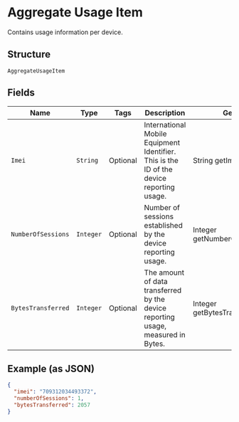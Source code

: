 
# Aggregate Usage Item

Contains usage information per device.

## Structure

`AggregateUsageItem`

## Fields

| Name | Type | Tags | Description | Getter | Setter |
|  --- | --- | --- | --- | --- | --- |
| `Imei` | `String` | Optional | International Mobile Equipment Identifier. This is the ID of the device reporting usage. | String getImei() | setImei(String imei) |
| `NumberOfSessions` | `Integer` | Optional | Number of sessions established by the device reporting usage. | Integer getNumberOfSessions() | setNumberOfSessions(Integer numberOfSessions) |
| `BytesTransferred` | `Integer` | Optional | The amount of data transferred by the device reporting usage, measured in Bytes. | Integer getBytesTransferred() | setBytesTransferred(Integer bytesTransferred) |

## Example (as JSON)

```json
{
  "imei": "709312034493372",
  "numberOfSessions": 1,
  "bytesTransferred": 2057
}
```

